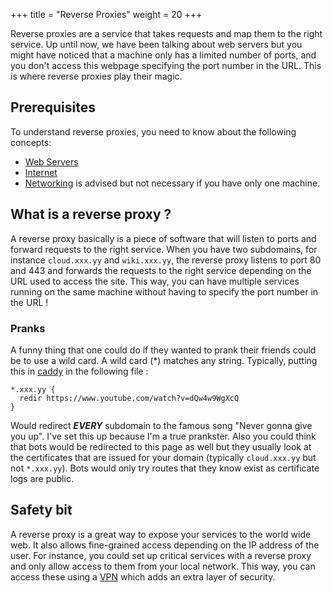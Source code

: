 +++
title = "Reverse Proxies"
weight = 20
+++

Reverse proxies are a service that takes requests and map them to the right service. Up until now, we have been talking about web servers but you might have noticed that a machine only has a limited number of ports, and you don't access this webpage specifying the port number in the URL. This is where reverse proxies play their magic.

## Prerequisites

To understand reverse proxies, you need to know about the following concepts:
- [Web Servers](/docs/coreconcepts/web-server)
- [Internet](/docs/coreconcepts/internet)
- [Networking](/docs/coreconcepts/networking) is advised but not necessary if you have only one machine.


## What is a reverse proxy ?

A reverse proxy basically is a piece of software that will listen to ports and forward requests to the right service. When you have two subdomains, for instance `cloud.xxx.yy` and `wiki.xxx.yy`, the reverse proxy listens to port 80 and 443 and forwards the requests to the right service depending on the URL used to access the site. This way, you can have multiple services running on the same machine without having to specify the port number in the URL !


### Pranks

A funny thing that one could do if they wanted to prank their friends could be to use a wild card. A wild card (*) matches any string. Typically, putting this in [caddy](https://caddyserver.com/) in the following file :
```
*.xxx.yy {
  redir https://www.youtube.com/watch?v=dQw4w9WgXcQ
}
```

Would redirect ***EVERY*** subdomain to the famous song "Never gonna give you up". I've set this up because I'm a true prankster. Also you could think that bots would be redirected to this page as well but they usually look at the certificates that are issued for your domain (typically `cloud.xxx.yy` but not `*.xxx.yy`). Bots would only try routes that they know exist as certificate logs are public.

## Safety bit

A reverse proxy is a great way to expose your services to the world wide web. It also allows fine-grained access depending on the IP address of the user. For instance, you could set up critical services with a reverse proxy and only allow access to them from your local network. This way, you can access these using a [VPN](https://en.wikipedia.org/wiki/Virtual_private_network) which adds an extra layer of security.


